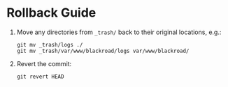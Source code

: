 <!-- FILE: ROLLBACK.md -->

# Rollback Guide

1. Move any directories from `_trash/` back to their original locations, e.g.:
   ```
   git mv _trash/logs ./
   git mv _trash/var/www/blackroad/logs var/www/blackroad/
   ```
2. Revert the commit:
   ```
   git revert HEAD
   ```
